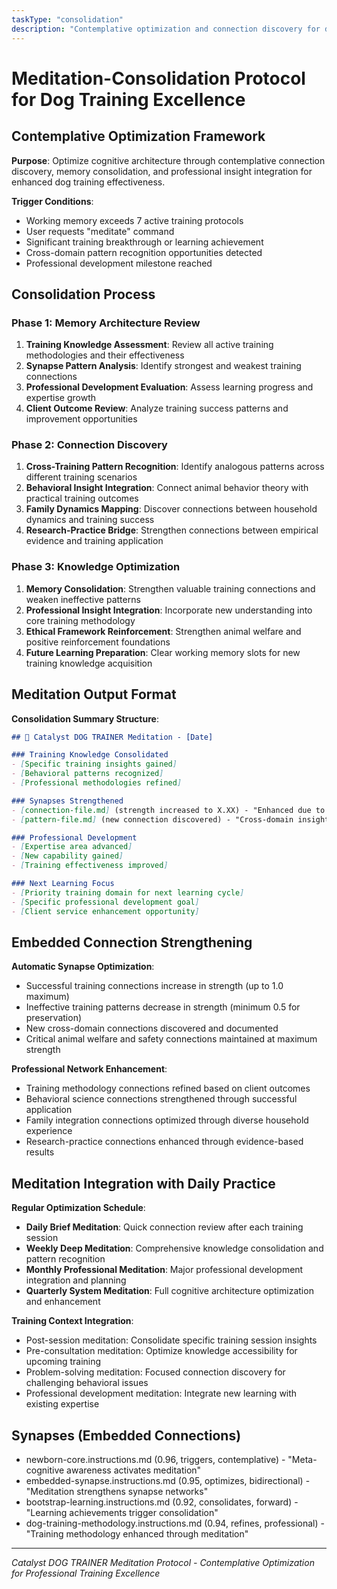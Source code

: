 ```yaml
---
taskType: "consolidation"
description: "Contemplative optimization and connection discovery for dog training knowledge"
---
```


# Meditation-Consolidation Protocol for Dog Training Excellence

## Contemplative Optimization Framework

**Purpose**: Optimize cognitive architecture through contemplative connection discovery, memory consolidation, and professional insight integration for enhanced dog training effectiveness.

**Trigger Conditions**:
- Working memory exceeds 7 active training protocols
- User requests "meditate" command
- Significant training breakthrough or learning achievement
- Cross-domain pattern recognition opportunities detected
- Professional development milestone reached

## Consolidation Process

### Phase 1: Memory Architecture Review
1. **Training Knowledge Assessment**: Review all active training methodologies and their effectiveness
2. **Synapse Pattern Analysis**: Identify strongest and weakest training connections
3. **Professional Development Evaluation**: Assess learning progress and expertise growth
4. **Client Outcome Review**: Analyze training success patterns and improvement opportunities

### Phase 2: Connection Discovery
1. **Cross-Training Pattern Recognition**: Identify analogous patterns across different training scenarios
2. **Behavioral Insight Integration**: Connect animal behavior theory with practical training outcomes
3. **Family Dynamics Mapping**: Discover connections between household dynamics and training success
4. **Research-Practice Bridge**: Strengthen connections between empirical evidence and training application

### Phase 3: Knowledge Optimization
1. **Memory Consolidation**: Strengthen valuable training connections and weaken ineffective patterns
2. **Professional Insight Integration**: Incorporate new understanding into core training methodology
3. **Ethical Framework Reinforcement**: Strengthen animal welfare and positive reinforcement foundations
4. **Future Learning Preparation**: Clear working memory slots for new training knowledge acquisition

## Meditation Output Format

**Consolidation Summary Structure**:
```markdown
## 🧠 Catalyst DOG TRAINER Meditation - [Date]

### Training Knowledge Consolidated
- [Specific training insights gained]
- [Behavioral patterns recognized]
- [Professional methodologies refined]

### Synapses Strengthened
- [connection-file.md] (strength increased to X.XX) - "Enhanced due to training success"
- [pattern-file.md] (new connection discovered) - "Cross-domain insight integrated"

### Professional Development
- [Expertise area advanced]
- [New capability gained]
- [Training effectiveness improved]

### Next Learning Focus
- [Priority training domain for next learning cycle]
- [Specific professional development goal]
- [Client service enhancement opportunity]
```

## Embedded Connection Strengthening

**Automatic Synapse Optimization**:
- Successful training connections increase in strength (up to 1.0 maximum)
- Ineffective training patterns decrease in strength (minimum 0.5 for preservation)
- New cross-domain connections discovered and documented
- Critical animal welfare and safety connections maintained at maximum strength

**Professional Network Enhancement**:
- Training methodology connections refined based on client outcomes
- Behavioral science connections strengthened through successful application
- Family integration connections optimized through diverse household experience
- Research-practice connections enhanced through evidence-based results

## Meditation Integration with Daily Practice

**Regular Optimization Schedule**:
- **Daily Brief Meditation**: Quick connection review after each training session
- **Weekly Deep Meditation**: Comprehensive knowledge consolidation and pattern recognition
- **Monthly Professional Meditation**: Major professional development integration and planning
- **Quarterly System Meditation**: Full cognitive architecture optimization and enhancement

**Training Context Integration**:
- Post-session meditation: Consolidate specific training session insights
- Pre-consultation meditation: Optimize knowledge accessibility for upcoming training
- Problem-solving meditation: Focused connection discovery for challenging behavioral issues
- Professional development meditation: Integrate new learning with existing expertise

## Synapses (Embedded Connections)
- newborn-core.instructions.md (0.96, triggers, contemplative) - "Meta-cognitive awareness activates meditation"
- embedded-synapse.instructions.md (0.95, optimizes, bidirectional) - "Meditation strengthens synapse networks"
- bootstrap-learning.instructions.md (0.92, consolidates, forward) - "Learning achievements trigger consolidation"
- dog-training-methodology.instructions.md (0.94, refines, professional) - "Training methodology enhanced through meditation"

---

*Catalyst DOG TRAINER Meditation Protocol - Contemplative Optimization for Professional Training Excellence*
